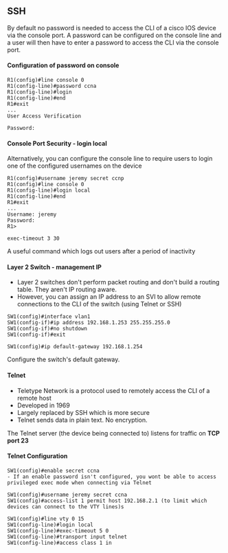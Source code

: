 ## SSH

By default no password is needed to access the CLI of a cisco IOS device via the console port.
A password can be configured on the console line and a user will then have to enter a password to access the CLI via the console port.

#### Configuration of password on console 
```
R1(config)#line console 0
R1(config-line)#password ccna
R1(config-line)#login
R1(config-line)#end
R1#exit 
...
User Access Verification

Password:
```

#### Console Port Security - login local

Alternatively, you can configure the console line to require users to login one of the configured usernames on the device 
```
R1(config)#username jeremy secret ccnp
R1(config)#line console 0
R1(config-line)#login local
R1(config-line)#end
R1#exit 
...
Username: jeremy
Password:
R1>
```

```
exec-timeout 3 30
```

A useful command which logs out users after a period of inactivity


#### Layer 2 Switch - management IP

- Layer 2 switches don't perform packet routing and don't build a routing table. They aren't IP routing aware. 
- However, you can assign an IP address to an SVI to allow remote connections to the CLI of the switch (using Telnet or SSH)

```
SW1(config)#interface vlan1
SW1(config-if)#ip address 192.168.1.253 255.255.255.0
SW1(config-if)#no shutdown
SW1(config-if)#exit 

SW1(config)#ip default-gateway 192.168.1.254 
```
Configure the switch's default gateway.


#### Telnet

- Teletype Network  is a protocol used to remotely access the CLI of a remote host 
- Developed in 1969
- Largely replaced by SSH which is more secure 
- Telnet sends data in plain text. No encryption.

The Telnet server (the device being connected to) listens for traffic on **TCP port 23**

#### Telnet Configuration 

```
SW1(config)#enable secret ccna 
- If an enable password isn't configured, you wont be able to access privileged exec mode when connecting via Telnet  

SW1(config)#username jeremy secret ccna 
SW1(config)#access-list 1 permit host 192.168.2.1 (to limit which devices can connect to the VTY lines)s

SW1(config)#line vty 0 15
SW1(config-line)#login local
SW1(config-line)#exec-timeout 5 0
SW1(config-line)#transport input telnet 
SW1(config-line)#access class 1 in 
```










